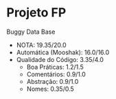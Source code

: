 # Projeto FP
Buggy Data Base
- NOTA: 19.35/20.0
- Automática (Mooshak): 16.0/16.0
- Qualidade do Código: 3.35/4.0
  - Boa Práticas: 1.2/1.5
  - Comentários: 0.9/1.0
  - Abstração: 0.9/1.0
  - Nomes: 0.35/0.5
